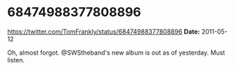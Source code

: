 # 68474988377808896
https://twitter.com/TomFrankly/status/68474988377808896
**Date:** 2011-05-12

Oh, almost forgot. @SWStheband's new album is out as of yesterday. Must listen.
